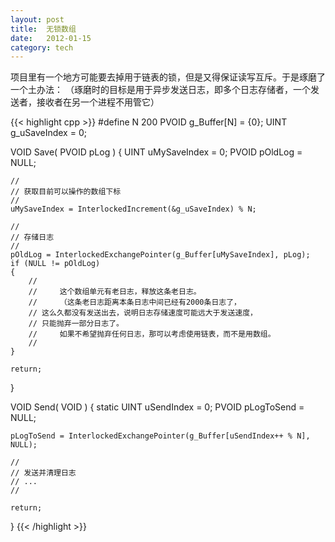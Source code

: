 ```yaml
---
layout: post
title:  无锁数组
date:   2012-01-15
category: tech
---
```


项目里有一个地方可能要去掉用于链表的锁，但是又得保证读写互斥。于是琢磨了一个土办法：
（琢磨时的目标是用于异步发送日志，即多个日志存储者，一个发送者，接收者在另一个进程不用管它）

{{< highlight cpp >}}
#define N 200
PVOID g_Buffer[N] = {0};
UINT  g_uSaveIndex = 0;

VOID 
    Save(
        PVOID pLog
    )
{
    UINT uMySaveIndex = 0;
    PVOID pOldLog = NULL;

    //
    // 获取目前可以操作的数组下标
    //
    uMySaveIndex = InterlockedIncrement(&g_uSaveIndex) % N;

    //
    // 存储日志
    //
    pOldLog = InterlockedExchangePointer(g_Buffer[uMySaveIndex], pLog);
    if (NULL != pOldLog)
    {
        //
        //     这个数组单元有老日志，释放这条老日志。
        //     （这条老日志距离本条日志中间已经有2000条日志了，
        // 这么久都没有发送出去，说明日志存储速度可能远大于发送速度，
        // 只能抛弃一部分日志了。
        //     如果不希望抛弃任何日志，那可以考虑使用链表，而不是用数组。
        //
    }

    return;
}

VOID 
    Send(
        VOID
    )
{
    static UINT uSendIndex = 0;
    PVOID pLogToSend = NULL;

    pLogToSend = InterlockedExchangePointer(g_Buffer[uSendIndex++ % N], NULL);

    //
    // 发送并清理日志
    // ...
    //

    return;
}
{{< /highlight >}}
